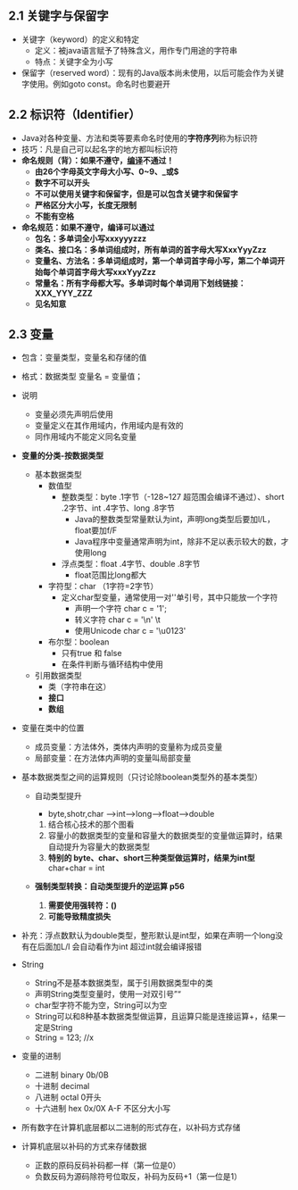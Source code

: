 ## 2.1 关键字与保留字

+ 关键字（keyword）的定义和特定
  + 定义：被java语言赋予了特殊含义，用作专门用途的字符串
  + 特点：关键字全为小写
+ 保留字（reserved word）：现有的Java版本尚未使用，以后可能会作为关键字使用。例如goto const。命名时也要避开

## 2.2 标识符（Identifier）

+ Java对各种变量、方法和类等要素命名时使用的**字符序列**称为标识符
+ 技巧：凡是自己可以起名字的地方都叫标识符
+ **命名规则（背）：如果不遵守，<u>编译</u>不通过！**
  + **由26个字母英文字母大小写、0~9、_或$**
  + **数字不可以开头**
  + **不可以使用关键字和保留字，但是可以包含关键字和保留字**
  + **严格区分大小写，长度无限制**
  + **不能有空格**
+ **命名规范：如果不遵守，编译可以通过**
  + **包名：多单词全小写xxxyyyzzz**
  + **类名、接口名：多单词组成时，所有单词的首字母大写XxxYyyZzz**
  + **变量名、方法名：多单词组成时，第一个单词首字母小写，第二个单词开始每个单词首字母大写xxxYyyZzz**
  + **常量名：所有字母都大写。多单词时每个单词用下划线链接：XXX_YYY_ZZZ**
  + **见名知意**

## 2.3 变量

+ 包含：变量类型，变量名和存储的值
+ 格式：数据类型 变量名 = 变量值；
+ 说明
  + 变量必须先声明后使用
  + 变量定义在其作用域内，作用域内是有效的
  + 同作用域内不能定义同名变量
+ **变量的分类-按数据类型**
  
  + 基本数据类型
    + 数值型
      + 整数类型：byte .1字节（-128~127 超范围会编译不通过）、short .2字节、int .4字节、long .8字节
        + Java的整数类型常量默认为int，声明long类型后要加l/L，float要加f/F
        + Java程序中变量通常声明为int，除非不足以表示较大的数，才使用long
      + 浮点类型：float .4字节、double .8字节
        + float范围比long都大
    + 字符型：char （1字符=2字节）
      + 定义char型变量，通常使用一对''单引号，其中只能放一个字符
        + 声明一个字符 char c = '1';
        + 转义字符 char c = '\n'   \t
        + 使用Unicode char c = '\u0123'
    + 布尔型：boolean
      + 只有true 和 false
      + 在条件判断与循环结构中使用
  + 引用数据类型
    + 类（字符串在这）
    + **接口**
    + **数组**
+ 变量在类中的位置
  + 成员变量：方法体外，类体内声明的变量称为成员变量
  + 局部变量：在方法体内声明的变量叫局部变量
+ 基本数据类型之间的运算规则（只讨论除boolean类型外的基本类型）
  + 自动类型提升
    
    + byte,shotr,char -->int-->long-->float-->double
    
    1. 结合核心技术的那个图看
    2. 容量小的数据类型的变量和容量大的数据类型的变量做运算时，结果自动提升为容量大的数据类型
    3. **特别的 byte、char、short三种类型做运算时，结果为int型** char+char = int
    
  + **强制类型转换：自动类型提升的逆运算 p56**
    
    1. **需要使用强转符：()**
    2. **可能导致精度损失**
+ 补充：浮点数默认为double类型，整形默认是int型，如果在声明一个long没有在后面加L/l 会自动看作为int 超过int就会编译报错
+ String
  + String不是基本数据类型，属于引用数据类型中的类
  + 声明String类型变量时，使用一对双引号”“
  + char型字符不能为空，String可以为空
  + String可以和8种基本数据类型做运算，且运算只能是连接运算+，结果一定是String
  + String = 123; //x
+ 变量的进制
  + 二进制 binary   0b/0B
  + 十进制 decimal
  + 八进制 octal 0开头
  + 十六进制 hex 0x/0X A-F 不区分大小写
  
+ 所有数字在计算机底层都以二进制的形式存在，以补码方式存储

+ 计算机底层以补码的方式来存储数据
  + 正数的原码反码补码都一样（第一位是0）
  + 负数反码为源码除符号位取反，补码为反码+1（第一位是1）

